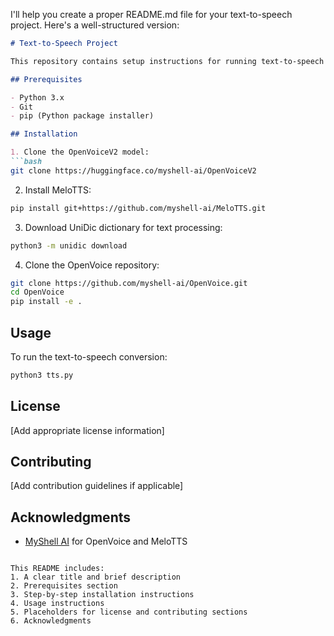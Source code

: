 I'll help you create a proper README.md file for your text-to-speech project. Here's a well-structured version:

```markdown:text-to-speech/README.md
# Text-to-Speech Project

This repository contains setup instructions for running text-to-speech conversion using OpenVoice and MeloTTS.

## Prerequisites

- Python 3.x
- Git
- pip (Python package installer)

## Installation

1. Clone the OpenVoiceV2 model:
```bash
git clone https://huggingface.co/myshell-ai/OpenVoiceV2
```

2. Install MeloTTS:
```bash
pip install git+https://github.com/myshell-ai/MeloTTS.git
```

3. Download UniDic dictionary for text processing:
```bash
python3 -m unidic download
```

4. Clone the OpenVoice repository:
```bash
git clone https://github.com/myshell-ai/OpenVoice.git
cd OpenVoice
pip install -e .
```

## Usage

To run the text-to-speech conversion:
```bash
python3 tts.py
```

## License

[Add appropriate license information]

## Contributing

[Add contribution guidelines if applicable]

## Acknowledgments

- [MyShell AI](https://github.com/myshell-ai) for OpenVoice and MeloTTS
```

This README includes:
1. A clear title and brief description
2. Prerequisites section
3. Step-by-step installation instructions
4. Usage instructions
5. Placeholders for license and contributing sections
6. Acknowledgments